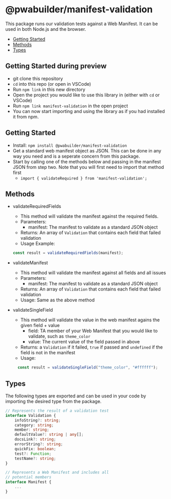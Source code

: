 # @pwabuilder/manifest-validation

This package runs our validation tests against a Web Manifest. It can be used in both Node.js and the browser.

- [Getting Started](#getting-started)
- [Methods](#methods)
- [Types](#types)

## Getting Started during preview

- git clone this repository
- `cd` into this repo (or open in VSCode)
- Run `npm link` in this new directory
- Open the project you would like to use this library in (either with `cd` or VSCode)
- Run `npm link manifest-validation` in the open project
- You can now start importing and using the library as if you had installed it from npm.

## Getting Started

- Install: `npm install @pwabuilder/manifest-validation`
- Get a standard web manifest object as JSON. This can be done in any way you need and is a seperate concern from this package.
- Start by calling one of the methods below and passing in the manifest JSON from step two. Note that you will first need to import that method first
   - `import { validateRequired } from 'manifest-validation';`

## Methods

- validateRequiredFields
   - This method will validate the manifest against the required fields.
   - Parameters:
     - manifest: The manifest to validate as a standard JSON object
   - Returns: An array of `Validation` that contains each field that failed validation
   - Usage Example: 
    ```javascript 
    const result = validateRequiredFields(manifest);
    ```
- validateManifest
  - This method will validate the manifest against all fields and all issues
  - Parameters:
    - manifest: The manifest to validate as a standard JSON object
  - Returns: An array of `Validation` that contains each field that failed validation
  - Usage: Same as the above method

- validateSingleField
  - This method will validate the value in the web manifest agains the given field + value
    - field: TA member of your Web Manifest that you would like to validate, such as `theme_color`
    - value: The current value of the field passed in above
  - Returns: a `Validation` if it failed, `true` if passed and `undefined` if the field is not in the manifest
  - Usage: 
  ```javascript 
    const result = validateSingleField("theme_color", "#ffffff");
    ```
## Types
The following types are exported and can be used in your code by importing the desired type from the package.

```typescript
// Represents the result of a validation test
interface Validation {
    infoString?: string;
    category: string;
    member: string;
    defaultValue?: string | any[];
    docsLink?: string;
    errorString?: string;
    quickFix: boolean;
    test?: Function;
    testName?: string;
}

// Represents a Web Manifest and includes all
// potential members
interface Manifest {
    ...
}
```
